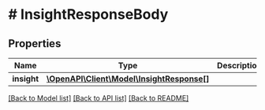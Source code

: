 # # InsightResponseBody

## Properties

Name | Type | Description | Notes
------------ | ------------- | ------------- | -------------
**insight** | [**\OpenAPI\Client\Model\InsightResponse[]**](InsightResponse.md) |  | [optional]

[[Back to Model list]](../../README.md#models) [[Back to API list]](../../README.md#endpoints) [[Back to README]](../../README.md)
